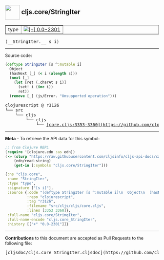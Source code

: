 ## <img width="48px" valign="middle" src="http://i.imgur.com/Hi20huC.png"> cljs.core/StringIter

 <table border="1">
<tr>

<td>type</td>
<td><a href="https://github.com/cljsinfo/cljs-api-docs/tree/0.0-2301"><img valign="middle" alt="[+] 0.0-2301" src="https://img.shields.io/badge/+-0.0--2301-lightgrey.svg"></a> </td>
</tr>
</table>

 <samp>
(__StringIter.__ s i)<br>
</samp>

---





Source code:

```clj
(deftype StringIter [s ^:mutable i]
  Object
  (hasNext [_] (< i (alength s)))
  (next [_]
    (let [ret (.charAt s i)]
      (set! i (inc i))
      ret))
  (remove [_] (js/Error. "Unsupported operation")))
```

 <pre>
clojurescript @ r3126
└── src
    └── cljs
        └── cljs
            └── <ins>[core.cljs:3353-3360](https://github.com/clojure/clojurescript/blob/r3126/src/cljs/cljs/core.cljs#L3353-L3360)</ins>
</pre>


---

__Meta__ - To retrieve the API data for this symbol:

```clj
;; from Clojure REPL
(require '[clojure.edn :as edn])
(-> (slurp "https://raw.githubusercontent.com/cljsinfo/cljs-api-docs/catalog/cljs-api.edn")
    (edn/read-string)
    (get-in [:symbols "cljs.core/StringIter"]))
```

```clj
{:ns "cljs.core",
 :name "StringIter",
 :type "type",
 :signature ["[s i]"],
 :source {:code "(deftype StringIter [s ^:mutable i]\n  Object\n  (hasNext [_] (< i (alength s)))\n  (next [_]\n    (let [ret (.charAt s i)]\n      (set! i (inc i))\n      ret))\n  (remove [_] (js/Error. \"Unsupported operation\")))",
          :repo "clojurescript",
          :tag "r3126",
          :filename "src/cljs/cljs/core.cljs",
          :lines [3353 3360]},
 :full-name "cljs.core/StringIter",
 :full-name-encode "cljs.core_StringIter",
 :history [["+" "0.0-2301"]]}

```

---

__Contributions__ to this document are accepted as Pull Requests to the following file:

 <pre>
[cljsdoc/cljs.core_StringIter.cljsdoc](https://github.com/cljsinfo/cljs-api-docs/blob/master/cljsdoc/cljs.core_StringIter.cljsdoc)
</pre>

